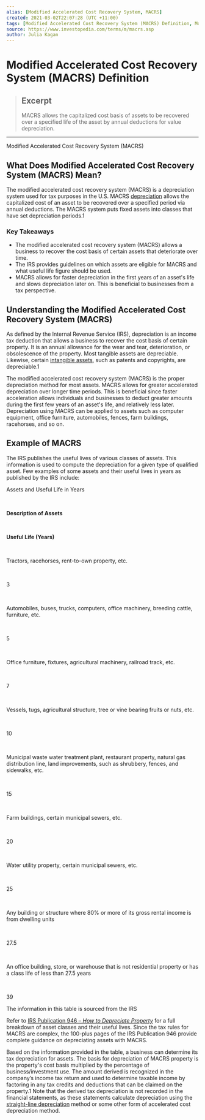 ```yaml
---
alias: [Modified Accelerated Cost Recovery System, MACRS]
created: 2021-03-02T22:07:28 (UTC +11:00)
tags: [Modified Accelerated Cost Recovery System (MACRS) Definition, Modified Accelerated Cost Recovery System (MACRS)]
source: https://www.investopedia.com/terms/m/macrs.asp
author: Julia Kagan
---
```


# Modified Accelerated Cost Recovery System (MACRS) Definition

> ## Excerpt
> MACRS allows the capitalized cost basis of assets to be recovered over a specified life of the asset by annual deductions for value depreciation.

---

Modified Accelerated Cost Recovery System (MACRS)
## What Does Modified Accelerated Cost Recovery System (MACRS) Mean?

The modified accelerated cost recovery system (MACRS) is a depreciation system used for tax purposes in the U.S. MACRS [depreciation](https://www.investopedia.com/articles/fundamental/04/090804.asp) allows the capitalized cost of an asset to be recovered over a specified period via annual deductions. The MACRS system puts fixed assets into classes that have set depreciation periods.1  

### Key Takeaways

-   The modified accelerated cost recovery system (MACRS) allows a business to recover the cost basis of certain assets that deteriorate over time.
-   The IRS provides guidelines on which assets are eligible for MACRS and what useful life figure should be used.
-   MACRS allows for faster depreciation in the first years of an asset's life and slows depreciation later on. This is beneficial to businesses from a tax perspective.

## Understanding the Modified Accelerated Cost Recovery System (MACRS)

As defined by the Internal Revenue Service (IRS), depreciation is an income tax deduction that allows a business to recover the cost basis of certain property. It is an annual allowance for the wear and tear, deterioration, or obsolescence of the property. Most tangible assets are depreciable. Likewise, certain [intangible assets](https://www.investopedia.com/terms/i/intangibleasset.asp), such as patents and copyrights, are depreciable.1

The modified accelerated cost recovery system (MACRS) is the proper depreciation method for most assets. MACRS allows for greater accelerated depreciation over longer time periods. This is beneficial since faster acceleration allows individuals and businesses to deduct greater amounts during the first few years of an asset's life, and relatively less later. Depreciation using MACRS can be applied to assets such as computer equipment, office furniture, automobiles, fences, farm buildings, racehorses, and so on.

## Example of MACRS

The IRS publishes the useful lives of various classes of assets. This information is used to compute the depreciation for a given type of qualified asset. Few examples of some assets and their useful lives in years as published by the IRS include:

Assets and Useful Life in Years

 

**Description of Assets**

 

**Useful Life (Years)**

 

Tractors, racehorses, rent-to-own property, etc.

 

3

 

Automobiles, buses, trucks, computers, office machinery, breeding cattle, furniture, etc.

 

5

 

Office furniture, fixtures, agricultural machinery, railroad track, etc.

 

7

 

Vessels, tugs, agricultural structure, tree or vine bearing fruits or nuts, etc.

 

10

 

Municipal waste water treatment plant, restaurant property, natural gas distribution line, land improvements, such as shrubbery, fences, and sidewalks, etc.

 

15

 

Farm buildings, certain municipal sewers, etc.

 

20

 

Water utility property, certain municipal sewers, etc.

 

25

 

Any building or structure where 80% or more of its gross rental income is from dwelling units

 

27.5

 

An office building, store, or warehouse that is not residential property or has a class life of less than 27.5 years

 

39

The information in this table is sourced from the IRS

Refer to [IRS Publication 946 – _How to Depreciate Property_](https://www.irs.gov/publications/p946#en_US_2017_publink1000107507) for a full breakdown of asset classes and their useful lives. Since the tax rules for MACRS are complex, the 100-plus pages of the IRS Publication 946 provide complete guidance on depreciating assets with MACRS.

Based on the information provided in the table, a business can determine its tax depreciation for assets. The basis for depreciation of MACRS property is the property's cost basis multiplied by the percentage of business/investment use. The amount derived is recognized in the company’s income tax return and used to determine taxable income by factoring in any tax credits and deductions that can be claimed on the property.1 Note that the derived tax depreciation is not recorded in the financial statements, as these statements calculate depreciation using the [straight-line depreciation](https://www.investopedia.com/terms/s/straightlinebasis.asp) method or some other form of accelerated cost depreciation method.
